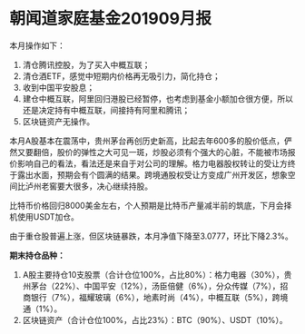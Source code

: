 # 朝闻道家庭基金201909月报

本月操作如下：

1. 清仓腾讯控股，为了买入中概互联；
2. 清仓酒ETF，感觉中短期内价格再无吸引力，简化持仓；
3. 收到中国平安股息；
4. 建仓中概互联，阿里回归港股已经暂停，也考虑到基金小额加仓很方便，所以还是决定持有中概互联，间接持有阿里和腾讯；
5. 区块链资产无操作。

本月A股基本在震荡中，贵州茅台再创历史新高，比起去年600多的股价低点，俨然又要翻倍，股价的弹性之大可见一斑，炒股必须有个强大的心脏，不能被市场报价影响自己的看法，看法还是来自于对公司的理解。格力电器股权转让的受让方终于露出水面，预期会有个圆满的结果。跨境通股权受让方变成广州开发区，想象空间比泸州老窖要大很多，决心继续持股。

比特币价格回归8000美金左右，个人预期是比特币产量减半前的筑底，下月会择机使用USDT加仓。

由于重仓股普遍上涨，但区块链暴跌，本月净值下降至3.0777，环比下降2.3%。

**期末持仓品种：**

1. A股主要持仓10支股票（合计仓位100%，占比80%）：格力电器（30%），贵州茅台（22%）、中国平安（12%），汤臣倍健（6%），分众传媒（7%），招商银行（7%），福耀玻璃（6%），地素时尚（4%），中概互联（5%），跨境通（1%）。
2. 区块链资产（合计仓位100%，占比23%）：BTC（90%）、USDT（10%）。


